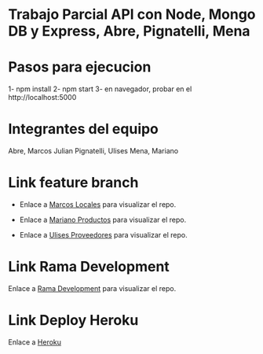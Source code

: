 # Trabajo Parcial API con Node, Mongo DB y Express, Abre, Pignatelli, Mena

# Pasos para ejecucion

1- npm install
2- npm start
3- en navegador, probar en el http://localhost:5000

# Integrantes del equipo

Abre, Marcos Julian
Pignatelli, Ulises
Mena, Mariano


# Link feature branch

+ Enlace a [Marcos Locales]() para visualizar el repo.

+ Enlace a [Mariano Productos]() para visualizar el repo.

+ Enlace a [Ulises Proveedores]() para visualizar el repo.


# Link Rama Development
Enlace a [Rama Development]() para visualizar el repo.

# Link Deploy Heroku
Enlace a [Heroku](xxx)
